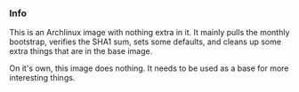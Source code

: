 ### Info
This is an Archlinux image with nothing extra in it. It mainly pulls the monthly bootstrap, verifies the SHA1 sum, sets some defaults, and cleans up some extra things that are in the base image.

On it's own, this image does nothing. It needs to be used as a base for more interesting things.
